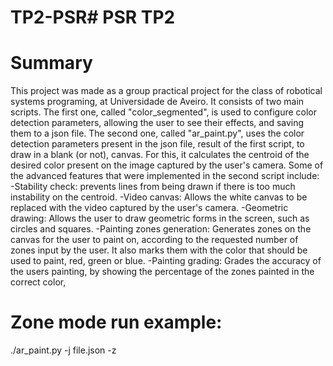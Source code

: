 # TP2-PSR# PSR TP2

# Summary

This project was made as a group practical project for the class of robotical systems programing, at Universidade de Aveiro. It consists of two main scripts. 
The first one, called "color_segmented", is used to configure color detection parameters, allowing the user to see their effects, and saving them to a json file. 
The second one, called "ar_paint.py", uses the color detection parameters present in the json file, result of the first script, to draw in a blank (or not), canvas. For this, it calculates the centroid of the desired color present on the image captured by the user's camera. 
Some of the advanced features that were implemented in the second script include:
-Stability check: prevents lines from being drawn if there is too much instability on the centroid.
-Video canvas: Allows the white canvas to be replaced with the video captured by the user's camera.
-Geometric drawing: Allows the user to draw geometric forms in the screen, such as circles and squares.
-Painting zones generation: Generates zones on the canvas for the user to paint on, according to the requested number of zones input by the user. It also marks them with the color that should be used to paint, red, green or blue.
-Painting grading: Grades the accuracy of the users painting, by showing the percentage of the zones painted in the correct color,



# Zone mode run example:
./ar_paint.py -j file.json -z